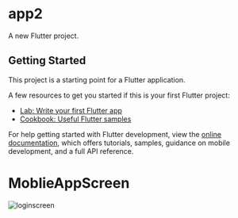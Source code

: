 # app2

A new Flutter project.

## Getting Started

This project is a starting point for a Flutter application.

A few resources to get you started if this is your first Flutter project:

- [Lab: Write your first Flutter app](https://docs.flutter.dev/get-started/codelab)
- [Cookbook: Useful Flutter samples](https://docs.flutter.dev/cookbook)

For help getting started with Flutter development, view the
[online documentation](https://docs.flutter.dev/), which offers tutorials,
samples, guidance on mobile development, and a full API reference.
# MoblieAppScreen

![loginscreen](https://github.com/Ishini0818/MoblieAppScreen/assets/101697017/90a0f2ea-2512-4c42-9ed0-640aef963ebe) <br>


